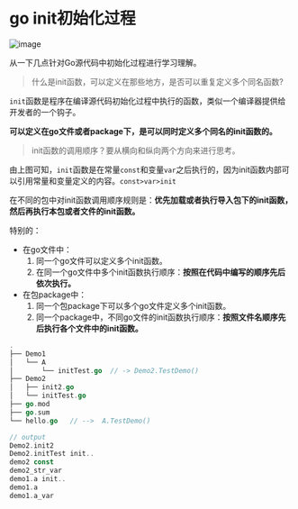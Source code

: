# go init初始化过程

![image](https://s3.ax1x.com/2020/12/20/rartZd.png)

从一下几点针对Go源代码中初始化过程进行学习理解。

> 什么是init函数，可以定义在那些地方，是否可以重复定义多个同名函数?

`init`函数是程序在编译源代码初始化过程中执行的函数，类似一个编译器提供给开发者的一个钩子。

**可以定义在go文件或者package下，是可以同时定义多个同名的init函数的。**

> init函数的调用顺序？要从横向和纵向两个方向来进行思考。

由上图可知，`init`函数是在常量`const`和变量`var`之后执行的，因为init函数内部可以引用常量和变量定义的内容。`const>var>init`

在不同的包中对init函数调用顺序规则是：**优先加载或者执行导入包下的init函数，然后再执行本包或者文件的init函数。**

特别的：

* 在go文件中：
  1. 同一个go文件可以定义多个init函数。
  2. 在同一个go文件中多个init函数执行顺序：**按照在代码中编写的顺序先后依次执行。**
* 在包package中：
  1. 同一个包package下可以多个go文件定义多个init函数。
  2. 同一个package中，不同go文件的init函数执行顺序：**按照文件名顺序先后执行各个文件中的init函数。**

```go
.
├── Demo1
│   └── A
│       └── initTest.go  // -> Demo2.TestDemo()
├── Demo2
│   ├── init2.go
│   └── initTest.go
├── go.mod
├── go.sum
└── hello.go   // -->  A.TestDemo()

// output
Demo2.init2
Demo2.initTest init..
demo2 const
demo2_str_var
demo1.a init..
demo1.a
demo1.a_var
```
